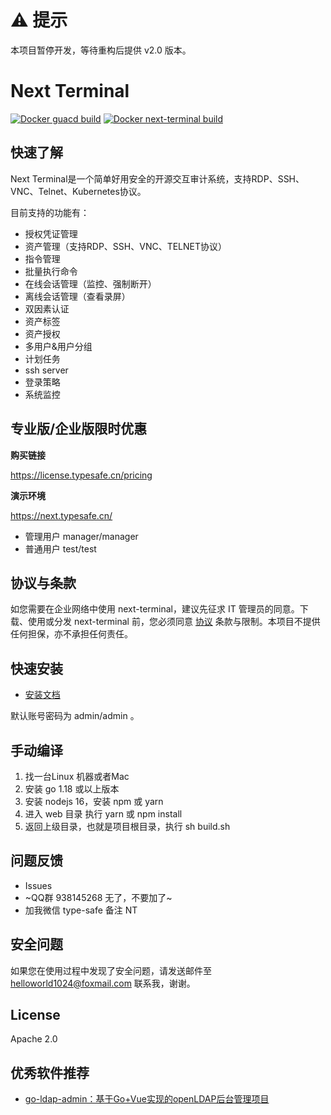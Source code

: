 # ⚠️ 提示

本项目暂停开发，等待重构后提供 v2.0 版本。

# Next Terminal

[![Docker guacd build](https://github.com/dushixiang/next-terminal/actions/workflows/docker-guacd.yml/badge.svg)](https://github.com/dushixiang/next-terminal/actions/workflows/docker-guacd.yml)
[![Docker next-terminal build](https://github.com/dushixiang/next-terminal/actions/workflows/docker-next-terminal.yml/badge.svg)](https://github.com/dushixiang/next-terminal/actions/workflows/docker-next-terminal.yml)

## 快速了解

Next Terminal是一个简单好用安全的开源交互审计系统，支持RDP、SSH、VNC、Telnet、Kubernetes协议。

目前支持的功能有：

- 授权凭证管理
- 资产管理（支持RDP、SSH、VNC、TELNET协议）
- 指令管理
- 批量执行命令
- 在线会话管理（监控、强制断开）
- 离线会话管理（查看录屏）
- 双因素认证
- 资产标签
- 资产授权
- 多用户&用户分组
- 计划任务
- ssh server
- 登录策略
- 系统监控

## 专业版/企业版限时优惠

**购买链接**

https://license.typesafe.cn/pricing

**演示环境**

https://next.typesafe.cn/ 

- 管理用户 manager/manager
- 普通用户 test/test

## 协议与条款

如您需要在企业网络中使用 next-terminal，建议先征求 IT 管理员的同意。下载、使用或分发 next-terminal 前，您必须同意 [协议](./LICENSE) 条款与限制。本项目不提供任何担保，亦不承担任何责任。

## 快速安装

- [安装文档](https://next-terminal.typesafe.cn)

默认账号密码为 admin/admin 。

## 手动编译

1. 找一台Linux 机器或者Mac
2. 安装 go 1.18 或以上版本
3. 安装 nodejs 16，安装 npm 或 yarn
4. 进入 web 目录 执行 yarn 或 npm install
5. 返回上级目录，也就是项目根目录，执行 sh build.sh

## 问题反馈

- Issues
- ~QQ群 938145268 无了，不要加了~
- 加我微信 type-safe 备注 NT 

## 安全问题

如果您在使用过程中发现了安全问题，请发送邮件至 helloworld1024@foxmail.com 联系我，谢谢。

## License 

Apache 2.0

## 优秀软件推荐

- [go-ldap-admin：基于Go+Vue实现的openLDAP后台管理项目](https://github.com/eryajf/go-ldap-admin)
